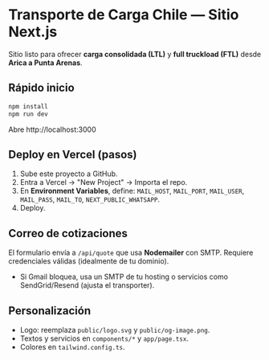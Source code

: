 
# Transporte de Carga Chile — Sitio Next.js

Sitio listo para ofrecer **carga consolidada (LTL)** y **full truckload (FTL)** desde **Arica a Punta Arenas**.

## Rápido inicio
```bash
npm install
npm run dev
```

Abre http://localhost:3000

## Deploy en Vercel (pasos)
1. Sube este proyecto a GitHub.
2. Entra a Vercel → "New Project" → Importa el repo.
3. En **Environment Variables**, define: `MAIL_HOST`, `MAIL_PORT`, `MAIL_USER`, `MAIL_PASS`, `MAIL_TO`, `NEXT_PUBLIC_WHATSAPP`.
4. Deploy.

## Correo de cotizaciones
El formulario envía a `/api/quote` que usa **Nodemailer** con SMTP. Requiere credenciales válidas (idealmente de tu dominio).
- Si Gmail bloquea, usa un SMTP de tu hosting o servicios como SendGrid/Resend (ajusta el transporter).

## Personalización
- Logo: reemplaza `public/logo.svg` y `public/og-image.png`.
- Textos y servicios en `components/*` y `app/page.tsx`.
- Colores en `tailwind.config.ts`.
